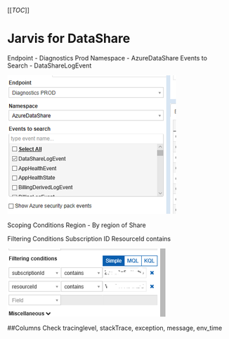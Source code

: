 [[_TOC_]]


# Jarvis for DataShare
Endpoint - Diagnostics Prod
Namespace - AzureDataShare
Events to Search - DataShareLogEvent

![image.png](/.attachments/image-083b4832-5141-4307-b14e-c9b4f906c47b.png)

Scoping Conditions
Region - By region of Share

Filtering Conditions
Subscription ID
ResourceId contains <Data Share Name>

![image.png](/.attachments/image-d036e3d4-5fb5-426b-b750-1eed1410388b.png)


##Columns
Check tracinglevel, stackTrace, exception, message, env_time